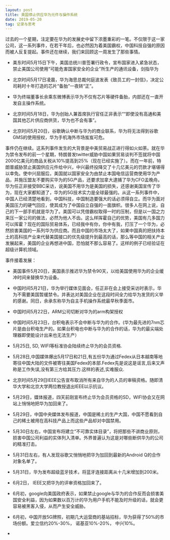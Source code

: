 ```yaml
---
layout: post
title: 美国停止供应华为元件与操作系统
date: 2019-05-20
tag: 记录与思考
---
```


过去的一个星期，注定要在华为的发展史中留下浓墨重彩的一笔。不仅限于这一家公司，这一系列事件，在若干年后，也必然因为着美国霸权，中国科技自强的原因而被人反复提起。事件还在继续，我们来回顾这一周发生了那些事情。

* 美东时间5月15日下午，美国总统川普签署行政令，宣布国家进入紧急状态，禁止美国公司使用“可能危害国家安全的企业”所生产的通讯设备，剑指华为

* 北京时间5月17日凌晨，华为海思总裁何庭波发表《致员工的一封信》，决定公司耗时十年打造的芯片“备胎”一夜转“正”。

* 华为终端董事长余乘东微博表示华为不仅有芯片等硬件备胎，内部还在一直开发自主操作系统。

* 北京时间5月18日，华为创始人兼首席执行官任正非表示““即使没有高通和美国其他芯片供应商供货，华为也不会有事”。

* 北京时间5月20日，谷歌确认中断与华为的商业联系，华为将无法得到谷歌GMS的使用授权，华为手机海外市场岌岌可危。

事件仍在继续。这系列事件发生的大背景是中美贸易战正进行得如火如荼。就在华为禁令发布的前一个星期，特朗普发twitter威胁中国如果贸易谈判不签就将中国2000亿美元的商品关税从10%提高到25%（现在已经实施了）。而在一年前，特朗普威胁禁止美国供应元件给中兴，中兴最终投降交了十几亿美元的罚款才堪堪得以幸免。使中兴屈服后，美国就以国家安全为由禁止本国电信运营商使用华为产品，并施压盟友不要购买华为的5G产品，还要求加拿大逮捕了华为CFO孟晚舟。华为任正非接受BBC采访，说美国不用华为是美国的损失，还感谢美国宣传了华为，现在大家都知道了，华为的5G技术实力是全球最强的。从这一系列事件中，中国人已经清楚地看到，中国科技，中国制造要强大的话必须得自立。而华为面对美国压力的硬气回应，使其成为了中国自立自强的一面旗帜。很多人在网上说，自己的下一部手机就是华为了。美国可以凭借霸权取得一时的压制，但是以一国之力来压一家公司的做法，必然为他人不齿。这么样挥霍自己的优势，美国有几多国力可以挥霍？现在的国际贸易体系，已经我中有你，你中有我，打压了一个华为，必然损害美国的一系列华为供应商。而且中国的市场太大了，如果中国真的把扶持本土的高科技产业来代替美国接口的优先级提升到最高的话，那么等中国的相关产业发展起来，美国的企业再想进中国，恐怕就不那么容易了。这样的例子已经验证在超级计算机领域。

事件接着发展：

* 美国事件5月20日，美国表示推迟华为禁令90天，以给美国使用华为的企业缓冲时间来替换华为设备。

* 中国时间5月21日，华为举行媒体见面会，任正非在会上接受采访时表示，华为不需要美国暂缓禁令。并表达对美国企业在这段时间全力给华为发货的义举的感谢。同日，余承东称华为自主手机操作系统最早秋季面市。

* 中国时间5月22日，ARM公司切断对华为的arm构架授权

* 中国时间5月23日，台积电表示不会中断与华为的合作。(华为最先进的7nm芯片是由台积电生产的。如果台积电也中断与华为的合作的话，华为的最尖端处理器即使能设计出来也无法生产）

* 5月25日, SD, WIFI等标准协会陆续终止华为的会员资格.

* 5月28日,中国媒体爆出5月17日和21日,有五份华为通过Fedex从日本越南等地寄往中国大陆的文件被寄往美国Fedex的本部.Fedex先是说这是谣言,后来又声称是工作失误,没有第三方给其压力.这样的表述,实难服众.

* 北京时间5月29日IEEE公告宣布取消所有来自华为的人员的审稿资格。随即清华大学和北京大学两位教授退出IEEE以示抗议。

* 5月29日，媒体报道，四天前刚宣布终止华为会员资格的SD，WIFI协会又在网站上悄悄地把华为加回来了。

* 5月29日，中国中央媒体发布报道，中国是稀土的生产大国，中国不愿看到自己的稀土被用在高科技产品上而这些产品却对中国禁用。

* 5月30日左右，中国宣布将建立“不可靠实体目录”，将把那些不讲商业原则，损害中国公司利益的实体列入清单。外界普遍认为这是对哪些断供华为的公司的精准打击。

* 5月31日左右，有人发现谷歌又悄悄地把华为加回到最新的Android Q的合作对象名单了。

* 5月31日，华为发布超级蓝牙技术，将蓝牙连接距离从十几米增加到200米。

* 6月2日， IEEE又把华为的评审资格加回来了。

* 6月初，google向美国政府表示，如果禁止google与华为的合作反而会损害美国安全利益，因为如果数以百万计的华为用户手机不能及时升级的话，就会更容易被黑客入侵，从而产生安全威胁。

* 6月初，中国开放5G牌照，初期几大运营商的基站招标，华为获得了50%的市场份额。爱立信约20%-30%， 诺基亚10%-20%， 中兴10%。

*
